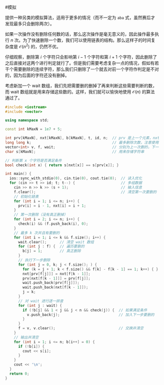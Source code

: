 #模拟

提供一种另类的模拟算法，适用于更多的情况（而不一定为 $\texttt{aba}$ 式，虽然赛后才发现最多只会删除两次）。

如果一次操作没有删除任何数的话，那么这次操作是毫无意义的，因此操作最多执行 $n$ 次。为了快速删除一个数，我们可以使用链表的结构。那么这样子的时间复杂度是 $\mathcal O(n^2)$ 的，仍然不优。

仔细观察，删除第 $i$ 个字符只会影响第 $i-1$ 个字符和第 $i+1$ 个字符，因此删除了之后直接对这两个进行判定就行了。但是我们需要考虑复杂一点的情况，假如有若干个需要删除的连续字符，那么我们只删除了一个就去对前一个字符作判定是不对的，因为后面的字符还没有删掉。

考虑新加一个 wait 数组，我们先把需要删的删掉了再来判断这些需要判断的数，而 wait 数组就是用来存储这些数的。这样，我们就可以愉快地使用 $\mathcal O(n)$ 的算法通过了。

```cpp
#include <iostream>
#include <vector>

using namespace std;

const int kMaxN = 1e7 + 5;

int prv[kMaxN], nxt[kMaxN], b[kMaxN], t, id, n;  // prv 是上一个元素，nxt 是下一个，b 是标记数组
long long k;                                     // 最多删除次数，注意使用 long long
vector<int> v, f, wait;                          // 分别为上一次删的，下一步要删的和 wait 数组
char s[kMaxN];                                   // 用来存储字符串

// 判断第 x 个字符是否满足条件
bool check(int x) { return s[nxt[x]] == s[prv[x]]; }

int main() {
  ios::sync_with_stdio(0), cin.tie(0), cout.tie(0);  // 读入优化
  for (cin >> t >> id; t; t--) {                     // 多组数据
    cin >> n >> k >> (s + 1);                        // 输入信息
    f.clear();                                       // 清空第一次要删的
    // 初始化链表
    for (int i = 1; i <= n; i++) {
      prv[i] = i - 1, nxt[i] = i + 1;
    }
    // 第一次删除（没有真正删掉）
    for (int i = 2; i <= n; i++) {
      check(i) && (f.push_back(i), 0);
    }
    // 最多 k 次并且有要删的
    for (int i = 1; i <= k && f.size(); i++) {
      wait.clear();      // 清空 wait 数组
      for (int j : f) {  // 遍历要删的
        b[j] = 1;        // 真正删除
      }
      // 执行下一步删除
      for (int j = 0, k; j < f.size(); ) {
        for (k = j + 1; k < f.size() && f[k] - f[k - 1] == 1; k++) { }  // 找到一段连续的 [j, k)
        nxt[prv[f[j]]] = nxt[f[k - 1]];                                 // 对链表进行删除操作
        prv[nxt[f[k - 1]]] = prv[f[j]];
        wait.push_back(prv[f[j]]);                                      // 加入 wait 数组
        wait.push_back(nxt[f[k - 1]]);
        j = k;                                                          // 跳过去
      }
      // 对 wait 进行逐一排查
      for (int j : wait) {
        if (!b[j] && 1 < j && j < n && check(j)) {  // 如果满足条件
          v.push_back(j);                           // 加入下一步要删的
        }
      }
      f = v, v.clear();                             // 交换并清空
    }
    // 输出并清空
    for (int i = 1; i <= n; b[i++] = 0) {
      if (!b[i]) {
        cout << s[i];
      }
    }
    cout << '\n';
  }
  return 0;
}
```